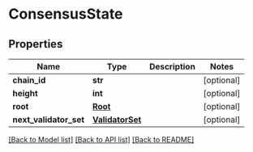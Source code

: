 # ConsensusState

## Properties
Name | Type | Description | Notes
------------ | ------------- | ------------- | -------------
**chain_id** | **str** |  | [optional] 
**height** | **int** |  | [optional] 
**root** | [**Root**](Root.md) |  | [optional] 
**next_validator_set** | [**ValidatorSet**](ValidatorSet.md) |  | [optional] 

[[Back to Model list]](../README.md#documentation-for-models) [[Back to API list]](../README.md#documentation-for-api-endpoints) [[Back to README]](../README.md)


